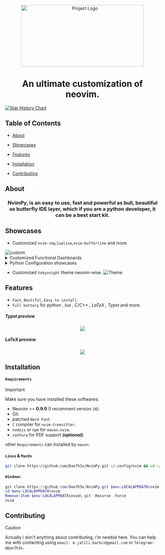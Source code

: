 <div align="center">
  <img src="https://github.com/Dan7h3x/NvimPy/assets/123359596/b590bcdf-f6a1-4969-a8aa-bc66ef97003f" alt="Project Logo" width="400" height="200">
</div>

<div align="center">
<h1>
An ultimate customization of neovim.
</h1>
</div>

<a href="https://star-history.com/#Dan7h3x/NvimPy&Date">
  <picture>
    <source media="(prefers-color-scheme: dark)" srcset="https://api.star-history.com/svg?repos=Dan7h3x/NvimPy&type=Date&theme=dark" />
    <source media="(prefers-color-scheme: light)" srcset="https://api.star-history.com/svg?repos=Dan7h3x/NvimPy&type=Date" />
    <img alt="Star History Chart" src="https://api.star-history.com/svg?repos=Dan7h3x/NvimPy&type=Date" />
  </picture>
</a>

## Table of Contents

- [About](#about)
- [Showcases](#showcases)
- [Features](#features)

- [Installation](#installation)

- [Contributing](#contributing)

## About

<div align ="center">
  <h3>
NvimPy, is an easy to use, fast and powerful as bull, beautiful as butterfly IDE layer, which if you are a python developer, it can be a best start kit.
</h3>
</div>

## Showcases

- Customized `nvim-cmp`,`lualine`,`nvim-bufferline` and more.
<img src="https://github.com/Dan7h3x/NvimPy/assets/123359596/bb880ce6-7399-4a4d-a96f-32c2acbd9a2c" alt="custom">

  <details>
<summary>Customized Functional Dashboards</summary>
<img src="https://github.com/Dan7h3x/NvimPy/assets/123359596/9a832358-f767-4431-9826-2e51b83d35f9" alt="Dash1">

<img src="https://github.com/Dan7h3x/NvimPy/assets/123359596/14aae010-9bfa-4cd9-b228-f53ca858e08a" alt="Dash2">

<img src="https://github.com/Dan7h3x/NvimPy/assets/123359596/ece11384-a35d-4ba4-a90b-f6fc191bea15" alt="Dash3">

<img src="https://github.com/Dan7h3x/NvimPy/assets/123359596/a10b712b-1aa3-4608-8ea3-d64de37db5f5" alt="Dash4">
  </details>

<details>
  <summary>Python Configuration showcases</summary>
<img src="https://github.com/Dan7h3x/NvimPy/assets/123359596/06886ce6-25dc-402a-ac4b-5cdb59778e07" alt="PythonIDE">
<img src="https://github.com/Dan7h3x/NvimPy/assets/123359596/1557d6fb-390f-4ac8-a979-c47ceaaf8d5c" alt="PythonIDE2">
<img src="https://github.com/Dan7h3x/NvimPy/assets/123359596/683bd983-8108-4c9d-8904-78b0e99dddc5" alt="Debug">
</details>

- Customized `tokyonight` theme neovim-wise.
  <img src="https://github.com/Dan7h3x/NvimPy/assets/123359596/857a63e0-ce31-458b-a4ff-3044c140ad20" alt="Theme">

## Features

- `Fast`, `Beutiful`, `Easy to install`.
- `Full battery` for _python_ , _lua_ , _C/C++_ , _LaTeX , Typst_ and more.

##### Typst preview

<div align="center">
    <img src="https://github.com/Dan7h3x/NvimPy/assets/123359596/376025cc-0901-4c57-a325-b9413d030741">
</div>

##### LaTeX preview

<div align="center">
    <img src="https://github.com/Dan7h3x/NvimPy/assets/123359596/9b96dd05-eeea-4203-917c-3081487fcf77">
</div>

## Installation

#### `Requirements`

> [!IMPORTANT]
> Make sure you have installed these softwares:

- Neovim >= **0.9.0** (I recomment version `10`).
- Git.
- patched `Nerd Font`
- `C` compiler for `nvim-treesitter`.
- `nodejs` or `npm` for `mason.nvim`.
- `zathura` for PDF support **_(optional)_**.

other `Requirements` can installed by `mason`.

#### `Linux` & `MacOs`

```sh
git clone https://github.com/Dan7h3x/NvimPy.git ~/.config/nvim && cd ~/.config/nvim && rm -rf .git && nvim
```

#### `Windows`

```powershell
git clone https://github.com/Dan7h3x/NvimPy.git $env:LOCALAPPDATA\nvim
cd $env:LOCALAPPDATA\nvim
Remove-Item $env:LOCALAPPDATA\nvim\.git -Recurse -Force
nvim
```

## Contributing

> [!CAUTION]
> Actually i don't anything about contributing, i'm newbie here. You can help me with contacting using `email: m.jalili.barbin@gmail.com` or `Telegram: @Dan7h3x`.
